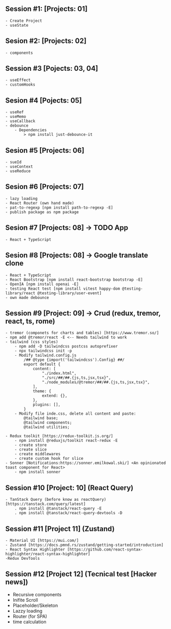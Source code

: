 ## Session #1: [Projects: 01]
    - Create Project
    - useState 

## Sesion #2: [Projects: 02]
    - components

## Session #3 [Pojects: 03, 04]
    - useEffect
    - customHooks 

## Sesion #4 [Pojects: 05]
    - useRef
    - useMemo
    - useCallback
    - debounce
        - Dependencies
            > npm install just-debounce-it
            
## Sesion #5 [Projects: 06]
    - sueId
    - useContext
    - useReduce

## Sesion #6 [Projects: 07]
    - lazy loading
    - React Router (own hand made)
    - pat-to-regexp [npm install path-to-regexp -E]
    - publish package as npm package
	
## Sesion #7 [Projects: 08] -> TODO App
	- React + TypeScript

## Sesion #8 [Projects: 08] -> Google translate clone
	- React + TypeScript
    - React Bootstrap [npm install react-bootstrap bootstrap -E]
    - OpenIA [npm install openai -E]
    - testing React test [npm install vitest happy-dom @testing-library/react @testing-library/user-event]
    - own made debounce
    
## Session #9 [Project: 09] -> Crud (redux, tremor, react, ts, rome)
    - tremor (componets for charts and tables) [https://www.tremor.so/]
	- npm add @tremor/react -E <-- Needs tailwind to work
    - tailwind (css styles)	
        - npm add -D tailwindcss postcss autoprefixer
        - npx tailwindcss init -p
        - Modify tailwind.config.js
            /## @type {import('tailwindcss').Config} ##/
            export default {
                content: [
                    "./index.html",
                    "./src/##/##.{js,ts,jsx,tsx}",
                    "./node_modules/@tremor/##/##.{js,ts,jsx,tsx}",
                ],
                theme: {
                    extend: {},
                },
                plugins: [],
            }
        - Modify file inde.css, delete all content and paste:
            @tailwind base;
            @tailwind components;
            @tailwind utilities;
            
    - Redux toolkit [https://redux-toolkit.js.org/]
        - npm install @reduxjs/toolkit react-redux -E
        - create store
        - create slice
        - create middlewares
        - create custom hook for slice
    - Sonner [Notifications:https://sonner.emilkowal.ski/] <An opinionated toast component for React>
        - npm install sonner
        
## Session #10 [Project: 10] (React Query)
    - TanStack Query (before know as reactQuery) [https://tanstack.com/query/latest]
        . npm install @tanstack/react-query -E
        . npm install @tanstack/react-query-devtools -D

## Session #11 [Project 11] (Zustand)
    - Material UI [https://mui.com/]
    - Zustand [https://docs.pmnd.rs/zustand/getting-started/introduction]
    - React Syntax Highlighter [https://github.com/react-syntax-highlighter/react-syntax-highlighter]
    -Redux DevTools

## Session #12 [Project 12] (Tecnical test [Hacker news])
  - Recursive components
  - Inifite Scroll
  - Placeholder/Skeleton
  - Lazzy loading
  - Router (for SPA)
  - time calculation